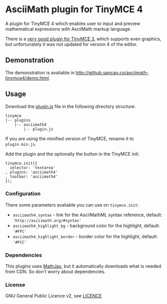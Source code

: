 # AsciiMath plugin for TinyMCE 4

A plugin for TinyMCE 4 which enables user to input and preview mathematical expressions with AsciiMath markup language.

There is a [very good plugin for TinyMCE 3](http://www.imathas.com/editordemo/demo.html), which supports even graphics, but unfortunately it was not updated for version 4 of the editor.

## Demonstration

The demonstration is avaliable in http://github.sancao.co/asciimath-tinymce4/demo.html.

## Usage

Download the [plugin.js](https://raw.githubusercontent.com/pedrosancao/asciimath-tinymce4/master/plugin.js) file in the following directory structure.

```
tinymce
|-- plugins
    |-- asciimath4
        |-- plugin.js
```

If you are using the minified version of TinyMCE, rename it to `plugin.min.js`.

Add the plugin and the optionally the button in the TinyMCE init:

```
tinymce.init({
  selector: 'textarea'
, plugins: 'asciimath4'
, toolbar: 'asciimath4'
});
```

### Configuration

There some parameters avaliable you can use on `tinymce.init`:

- `asciimath4_syntax` - link for the AsciiMathML syntax reference, default: `'http://asciimath.org/#syntax'`
- `asciimath4_highlight_bg` - background color for the highlight, default: `'#FFC'`
- `asciimath4_highlight_border` - border color for the highlight, default: `'#FCC'`

### Dependencies

This plugins uses [MathJax](http://www.mathjax.org/), but it automatically downloads what is needed from CDN. So don't worry about dependencies.

### License

GNU General Public Licence v2, see [LICENCE](https://raw.githubusercontent.com/pedrosancao/asciimath-tinymce4/master/LICENCE)
